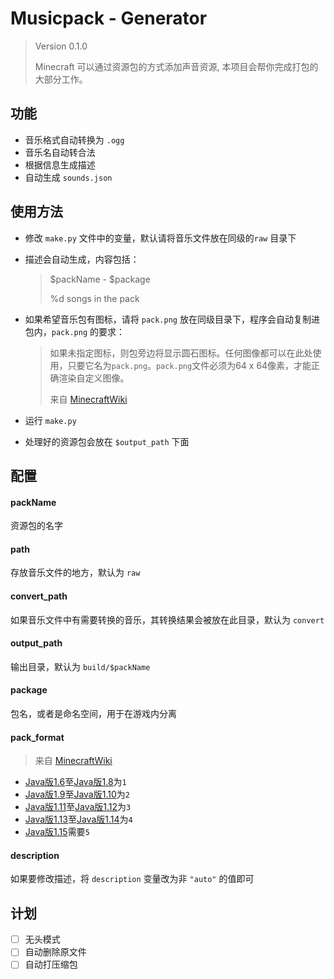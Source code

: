 # Musicpack - Generator

> Version 0.1.0
>
> Minecraft 可以通过资源包的方式添加声音资源, 本项目会帮你完成打包的大部分工作。



## 功能

* 音乐格式自动转换为 `.ogg`
* 音乐名自动转合法
* 根据信息生成描述
* 自动生成 `sounds.json`



## 使用方法

* 修改 `make.py` 文件中的变量，默认请将音乐文件放在同级的`raw` 目录下

* 描述会自动生成，内容包括：

  > $packName - $package
  >
  > %d songs in the pack

* 如果希望音乐包有图标，请将 `pack.png` 放在同级目录下，程序会自动复制进包内，`pack.png` 的要求：

  > 如果未指定图标，则包旁边将显示圆石图标。任何图像都可以在此处使用，只要它名为`pack.png`。`pack.png`文件必须为64 x 64像素，才能正确渲染自定义图像。
  >
  > 来自 [MinecraftWiki](https://minecraft-zh.gamepedia.com/%E6%95%99%E7%A8%8B/%E5%88%B6%E4%BD%9C%E8%B5%84%E6%BA%90%E5%8C%85)



* 运行 `make.py`

* 处理好的资源包会放在 `$output_path` 下面



## 配置

#### packName

资源包的名字

#### path

存放音乐文件的地方，默认为 `raw`

#### convert_path

如果音乐文件中有需要转换的音乐，其转换结果会被放在此目录，默认为 `convert`

#### output_path

输出目录，默认为 `build/$packName`

#### package

包名，或者是命名空间，用于在游戏内分离

#### pack_format

> 来自 [MinecraftWiki](https://minecraft-zh.gamepedia.com/%E6%95%99%E7%A8%8B/%E5%88%B6%E4%BD%9C%E8%B5%84%E6%BA%90%E5%8C%85)

- [Java版1.6](https://minecraft-zh.gamepedia.com/1.6)至[Java版1.8](https://minecraft-zh.gamepedia.com/1.8)为`1`
- [Java版1.9](https://minecraft-zh.gamepedia.com/1.9)至[Java版1.10](https://minecraft-zh.gamepedia.com/1.10)为`2`
- [Java版1.11](https://minecraft-zh.gamepedia.com/1.11)至[Java版1.12](https://minecraft-zh.gamepedia.com/1.12)为`3`
- [Java版1.13](https://minecraft-zh.gamepedia.com/1.13)至[Java版1.14](https://minecraft-zh.gamepedia.com/1.14)为`4`
- [Java版1.15](https://minecraft-zh.gamepedia.com/1.15)需要`5`

#### description

如果要修改描述，将 `description` 变量改为非 `"auto"` 的值即可



## 计划

- [ ] 无头模式
- [ ] 自动删除原文件
- [ ] 自动打压缩包